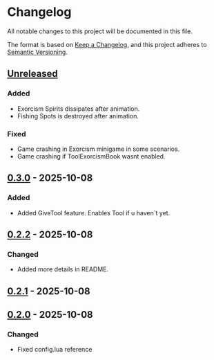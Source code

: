 # Changelog

All notable changes to this project will be documented in this file.

The format is based on [Keep a Changelog](https://keepachangelog.com/en/1.1.0/),
and this project adheres to [Semantic Versioning](https://semver.org/spec/v2.0.0.html).

## [Unreleased]

### Added

- Exorcism Spirits dissipates after animation.
- Fishing Spots is destroyed after animation.

### Fixed

- Game crashing in Exorcism minigame in some scenarios.
- Game crashing if ToolExorcismBook wasnt enabled.

## [0.3.0] - 2025-10-08

### Added

- Added GiveTool feature. Enables Tool if u haven\`t yet.

## [0.2.2] - 2025-10-08

### Changed

- Added more details in README.

## [0.2.1] - 2025-10-08

## [0.2.0] - 2025-10-08

### Changed

- Fixed config.lua reference

[unreleased]: https://github.com/lucashort7/SkipHarvestMinigames/compare/0.3.0...HEAD
[0.3.0]: https://github.com/lucashort7/SkipHarvestMinigames/compare/0.2.2...0.3.0
[0.2.2]: https://github.com/lucashort7/SkipHarvestMinigames/compare/0.2.1...0.2.2
[0.2.1]: https://github.com/lucashort7/SkipHarvestMinigames/compare/0.2.0...0.2.1
[0.2.0]: https://github.com/lucashort7/SkipHarvestMinigames/compare/0.1.0...0.2.0
